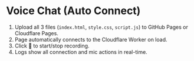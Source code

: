 # Voice Chat (Auto Connect)
1. Upload all 3 files (`index.html`, `style.css`, `script.js`) to GitHub Pages or Cloudflare Pages.
2. Page automatically connects to the Cloudflare Worker on load.
3. Click 🎤 to start/stop recording.
4. Logs show all connection and mic actions in real-time.
